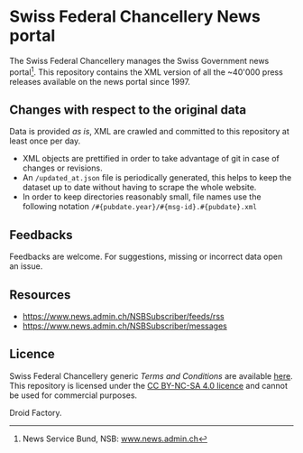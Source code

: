 # Swiss Federal Chancellery News portal
The Swiss Federal Chancellery manages the Swiss Government news portal[^1]. This repository contains the XML version of all the ~40'000 press releases available on the news portal since 1997.

## Changes with respect to the original data
Data is provided _as is_, XML are crawled and committed to this repository at least once per day.
- XML objects are prettified in order to take advantage of git in case of changes or revisions.
- An ``/updated_at.json`` file is periodically generated, this helps to keep the dataset up to date without having to scrape the whole website. 
- In order to keep directories reasonably small, file names use the following notation ``/#{pubdate.year}/#{msg-id}.#{pubdate}.xml``

## Feedbacks
Feedbacks are welcome. For suggestions, missing or incorrect data open an issue. 

## Resources
- https://www.news.admin.ch/NSBSubscriber/feeds/rss
- https://www.news.admin.ch/NSBSubscriber/messages

## Licence
Swiss Federal Chancellery generic _Terms and Conditions_ are available [here](https://www.admin.ch/gov/en/start/terms-and-conditions.html). This repository is licensed under the [CC BY-NC-SA 4.0 licence](https://creativecommons.org/licenses/by-nc-sa/4.0/) and cannot be used for commercial purposes. 

Droid Factory.

[^1]: News Service Bund, NSB: www.news.admin.ch
